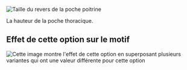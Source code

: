 ![Taille du revers de la poche poitrine](chestpocketweltsize.svg)

La hauteur de la poche thoracique.

## Effet de cette option sur le motif

![Cette image montre l'effet de cette option en superposant plusieurs variantes qui ont une valeur différente pour cette option](jaeger_chestpocketweltsize_sample.svg "Effet de cette option sur le motif")
